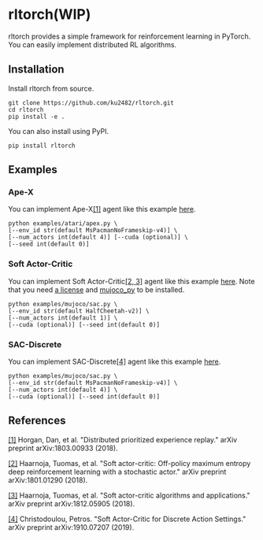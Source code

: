 # rltorch(WIP)
rltorch provides a simple framework for reinforcement learning in PyTorch. You can easily implement distributed RL algorithms.

## Installation
Install rltorch from source.
```
git clone https://github.com/ku2482/rltorch.git
cd rltorch
pip install -e .
```

You can also install using PyPI.
```
pip install rltorch
```

## Examples
### Ape-X
You can implement Ape-X[[1]](#references) agent like this example [here](https://github.com/ku2482/rltorch/blob/master/examples/atari/apex.py).

```
python examples/atari/apex.py \
[--env_id str(default MsPacmanNoFrameskip-v4)] \
[--num_actors int(default 4)] [--cuda (optional)] \
[--seed int(default 0)]
```

### Soft Actor-Critic
You can implement Soft Actor-Critic[[2, 3]](#references) agent like this example [here](https://github.com/ku2482/rltorch/blob/master/examples/mujoco/sac.py). Note that you need [a license](https://www.roboti.us/license.html) and [mujoco_py](https://github.com/openai/mujoco-py) to be installed.

```
python examples/mujoco/sac.py \
[--env_id str(default HalfCheetah-v2)] \
[--num_actors int(default 1)] \
[--cuda (optional)] [--seed int(default 0)]
```

### SAC-Discrete
You can implement SAC-Discrete[[4]](#references) agent like this example [here](https://github.com/ku2482/rltorch/blob/master/examples/atari/sac_discrete.py).

```
python examples/mujoco/sac.py \
[--env_id str(default MsPacmanNoFrameskip-v4)] \
[--num_actors int(default 4)] \
[--cuda (optional)] [--seed int(default 0)]
```

## References
[[1]](https://arxiv.org/abs/1803.00933) Horgan, Dan, et al. "Distributed prioritized experience replay." arXiv preprint arXiv:1803.00933 (2018).

[[2]](https://arxiv.org/abs/1801.01290) Haarnoja, Tuomas, et al. "Soft actor-critic: Off-policy maximum entropy deep reinforcement learning with a stochastic actor." arXiv preprint arXiv:1801.01290 (2018).

[[3]](https://arxiv.org/abs/1812.05905) Haarnoja, Tuomas, et al. "Soft actor-critic algorithms and applications." arXiv preprint arXiv:1812.05905 (2018).

[[4]](https://arxiv.org/abs/1910.07207) Christodoulou, Petros. "Soft Actor-Critic for Discrete Action Settings." arXiv preprint arXiv:1910.07207 (2019).
